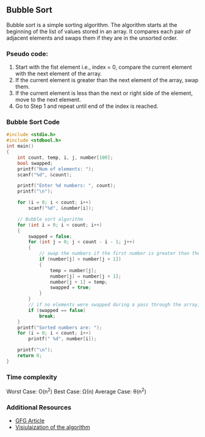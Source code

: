 ## Bubble Sort

Bubble sort is a simple sorting algorithm. The algorithm starts at the beginning of the list of values stored in an array. It compares each pair of adjacent elements and swaps them if they are in the unsorted order.


### Pseudo code: 
1. Start with the fist element i.e., index = 0, compare the current element with the next element of the array. 
2.  If the current element is greater than the next element of the array, swap them. 
3. If the current element is less than the next or right side of the element, move to the next element. 
4. Go to Step 1 and repeat until end of the index is reached.

### Bubble Sort Code

```cpp
#include <stdio.h>
#include <stdbool.h>
int main()
{
    int count, temp, i, j, number[100];
    bool swapped;
    printf("Num of elements: ");
    scanf("%d", &count);

    printf("Enter %d numbers: ", count);
    printf("\n");

    for (i = 0; i < count; i++)
        scanf("%d", &number[i]);

    // Bubble sort algorithm
    for (int i = 0; i < count; i++)
    {
        swapped = false;
        for (int j = 0; j < count - i - 1; j++)
        {
            // swap the numbers if the first number is greater than the second number
            if (number[j] > number[j + 1])
            {
                temp = number[j];
                number[j] = number[j + 1];
                number[j + 1] = temp;
                swapped = true;
            }
        }
        // if no elements were swapped during a pass through the array, then the array is sorted
        if (swapped == false)
            break;
    }
    printf("Sorted numbers are: ");
    for (i = 0; i < count; i++)
        printf(" %d", number[i]);

    printf("\n");
    return 0;
}

 ```

### Time complexity

Worst Case: O(n<sup>2</sup>)
Best Case: Ω(n)
Average Case: θ(n<sup>2</sup>)

### Additional Resources

- [GFG Article](https://www.geeksforgeeks.org/bubble-sort/)
- [Visiulaization of the algorithm](https://visualgo.net/en/sorting)